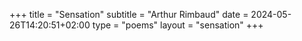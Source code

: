 +++
title = "Sensation"
subtitle = "Arthur Rimbaud"
date = 2024-05-26T14:20:51+02:00
type = "poems"
layout = "sensation"
+++
